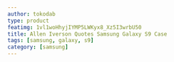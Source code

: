 ```yaml
---
author: tokodab
type: product
featimg: 1vl1woHhyjIYMP5LWKyx8_Xz5I3wrbU50
title: Allen Iverson Quotes Samsung Galaxy S9 Case
tags: [samsung, galaxy, s9]
category: [samsung]
---
```

